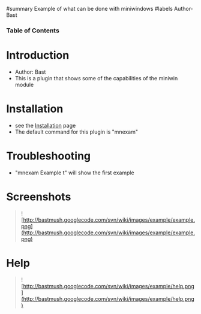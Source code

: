 ﻿#summary Example of what can be done with miniwindows
#labels Author-Bast

### Table of Contents ###


# Introduction #
  * Author: Bast
  * This is a plugin that shows some of the capabilities of the miniwin module

# Installation #
  * see the [Installation](Installation.md) page
  * The default command for this plugin is "mnexam"

# Troubleshooting #
  * "mnexam Example t" will show the first example

# Screenshots #
> ![http://bastmush.googlecode.com/svn/wiki/images/example/example.png](http://bastmush.googlecode.com/svn/wiki/images/example/example.png)

# Help #
> ![http://bastmush.googlecode.com/svn/wiki/images/example/help.png](http://bastmush.googlecode.com/svn/wiki/images/example/help.png)